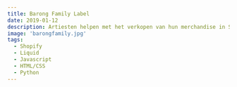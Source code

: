 ```yaml
---
title: Barong Family Label
date: 2019-01-12
description: Artiesten helpen met het verkopen van hun merchandise in Shopify.
image: 'barongfamily.jpg'
tags:
  - Shopify
  - Liquid
  - Javascript
  - HTML/CSS
  - Python
---
```

